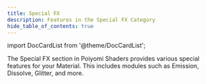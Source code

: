 ```yaml
---
title: Special FX
description: Features in the Special FX Category
hide_table_of_contents: true
---
```

import DocCardList from '@theme/DocCardList';

The Special FX section in Poiyomi Shaders provides various special features for your Material. This includes modules such as Emission, Dissolve, Glitter, and more.

<DocCardList />
